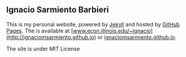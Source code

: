 ## Ignacio Sarmiento Barbieri

This is my personal website, powered by [Jekyll](http://jekyllrb.com/) and hosted by [GitHub Pages](https://pages.github.com/). The is available at [www.econ.illinois.edu/~ignacio](http://ignaciomsarmiento.github.io) or [ignaciomsarmiento.github.io](http://ignaciomsarmiento.github.io/).

The site is under MIT License
